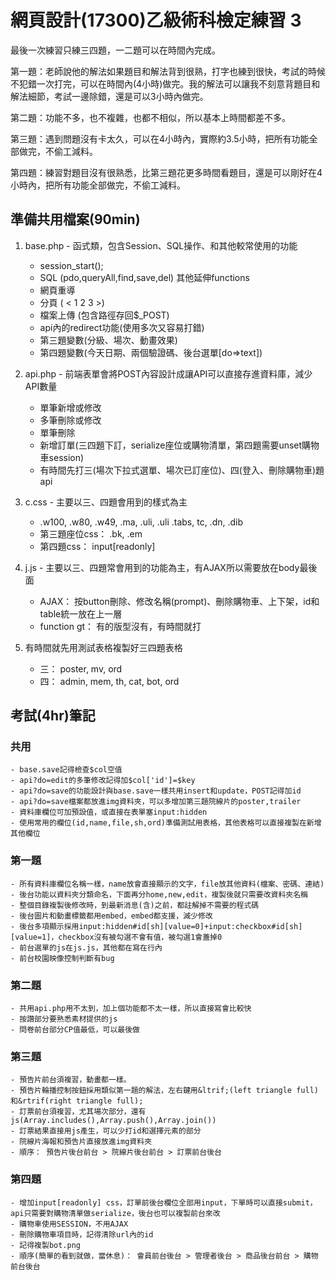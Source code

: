 # 網頁設計(17300)乙級術科檢定練習 3
最後一次練習只練三四題，一二題可以在時間內完成。

第一題：老師說他的解法如果題目和解法背到很熟，打字也練到很快，考試的時候不犯錯一次打完，可以在時間內(4小時)做完。我的解法可以讓我不刻意背題目和解法細節，考試一邊除錯，還是可以3小時內做完。

第二題：功能不多，也不複雜，也都不相似，所以基本上時間都差不多。

第三題：遇到問題沒有卡太久，可以在4小時內，實際約3.5小時，把所有功能全部做完，不偷工減料。

第四題：練習對題目沒有很熟悉，比第三題花更多時間看題目，還是可以剛好在4小時內，把所有功能全部做完，不偷工減料。

## 準備共用檔案(90min)
1. base.php - 函式類，包含Session、SQL操作、和其他較常使用的功能
    - session_start();
    - SQL (pdo,queryAll,find,save,del) 其他延伸functions
    - 網頁重導
    - 分頁 ( < 1 2 3 >)
    - 檔案上傳 (包含路徑存回$_POST)
    - api內的redirect功能(使用多次又容易打錯)
    - 第三題變數(分級、場次、動畫效果)
    - 第四題變數(今天日期、兩個驗證碼、後台選單[do=>text])

2. api.php - 前端表單會將POST內容設計成讓API可以直接存進資料庫，減少API數量
    - 單筆新增或修改
    - 多筆刪除或修改
    - 單筆刪除
    - 新增訂單(三四題下訂，serialize座位或購物清單，第四題需要unset購物車session)
    - 有時間先打三(場次下拉式選單、場次已訂座位)、四(登入、刪除購物車)題api

3. c.css - 主要以三、四題會用到的樣式為主
    - .w100, .w80, .w49, .ma, .uli, .uli .tabs, tc, .dn, .dib
    - 第三題座位css： .bk, .em
    - 第四題css： input[readonly]

4. j.js - 主要以三、四題常會用到的功能為主，有AJAX所以需要放在body最後面
    - AJAX： 按button刪除、修改名稱(prompt)、刪除購物車、上下架，id和table統一放在上一層
    - function gt： 有的版型沒有，有時間就打

5. 有時間就先用測試表格複製好三四題表格
    - 三： poster, mv, ord
    - 四： admin, mem, th, cat, bot, ord

## 考試(4hr)筆記
### 共用
    - base.save記得檢查$col空值
    - api?do=edit的多筆修改記得加$col['id']=$key
    - api?do=save的功能設計與base.save一樣共用insert和update，POST記得加id
    - api?do=save檔案都放進img資料夾，可以多增加第三題院線片的poster,trailer
    - 資料庫欄位可加預設值，或直接在表單塞input:hidden
    - 使用常用的欄位(id,name,file,sh,ord)準備測試用表格，其他表格可以直接複製在新增其他欄位

### 第一題
    - 所有資料庫欄位名稱一樣，name放會直接顯示的文字，file放其他資料(檔案、密碼、連結)
    - 後台功能以資料夾分類命名，下面再分home,new,edit，複製後就只需要改資料夾名稱
    - 整個目錄複製後修改時，到最新消息(含)之前，都註解掉不需要的程式碼
    - 後台圖片和動畫標籤都用embed，embed都支援，減少修改
    - 後台多項顯示採用input:hidden#id[sh][value=0]+input:checkbox#id[sh][value=1]，checkbox沒有被勾選不會有值，被勾選1會蓋掉0
    - 前台選單的js在js.js，其他都在寫在行內
    - 前台校園映像控制判斷有bug

### 第二題
    - 共用api.php用不太到，加上個功能都不太一樣，所以直接寫會比較快
    - 按讚部分要熟悉素材提供的js
    - 問卷前台部分CP值最低，可以最後做

### 第三題
    - 預告片前台須複習，動畫都一樣。
    - 預告片輪播控制按鈕採用類似第一題的解法，左右鍵用&ltrif;(left triangle full)和&rtrif(right triangle full);
    - 訂票前台須複習，尤其場次部分，還有js(Array.includes(),Array.push(),Array.join())
    - 訂票結果直接用js產生，可以少打id和選擇元素的部分
    - 院線片海報和預告片直接放進img資料夾
    - 順序： 預告片後台前台 > 院線片後台前台 > 訂票前台後台

### 第四題
    - 增加input[readonly] css，訂單前後台欄位全部用input，下單時可以直接submit，api只需要對購物清單做serialize，後台也可以複製前台來改
    - 購物車使用SESSION，不用AJAX
    - 刪除購物車項目時，記得清除url內的id
    - 記得複製bot.png
    - 順序(簡單的看到就做，當休息)： 會員前台後台 > 管理者後台 > 商品後台前台 > 購物前台後台